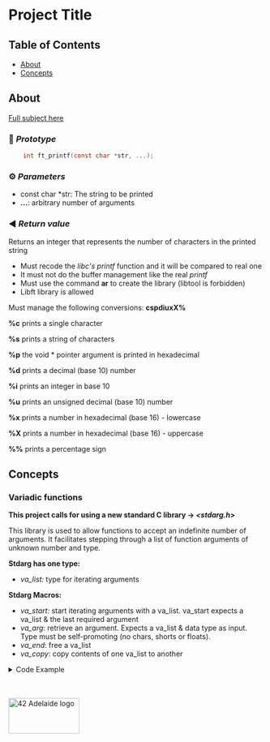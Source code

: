# Project Title

## Table of Contents

- [About](#about)
- [Concepts](#concepts)



## About <a name = "about"></a>

[Full subject here](https://github.com/sdnc/ft_printf/blob/master/en.subject.pdf "ft_printf PDF")


### 💾 *Prototype*

```c
	int ft_printf(const char *str, ...);
```

### ⚙️ *Parameters*

- const char *str:      The string to be printed
- **...**:      arbitrary number of arguments

### ◀️ *Return value*

Returns an integer that represents the number of characters in the printed string

- Must recode the *libc's* *printf* function and it will be compared to real one
- It must not do the buffer management like the real *printf*
- Must use the command **ar** to create the library (libtool is forbidden)
- Libft library is allowed

Must manage the following conversions: **cspdiuxX%**

**%c** prints a single character

**%s** prints a string of characters

**%p** the void * pointer argument is printed in hexadecimal

**%d** prints a decimal (base 10) number

**%i** prints an integer in base 10

**%u** prints an unsigned decimal (base 10) number

**%x** prints a number in hexadecimal (base 16) - lowercase

**%X** prints a number in hexadecimal (base 16) - uppercase

**%%** prints a percentage sign




## Concepts <a name = "concepts"></a>

### Variadic functions

**This project calls for using a new standard C library → *<stdarg.h>*** 

This library is used to allow functions to accept an indefinite number of arguments. It facilitates stepping through a list of function arguments of unknown number and type. 

**Stdarg has one type:**

- *va_list:* type for iterating arguments

**Stdarg Macros:**

- *va_start:* start iterating arguments with a va_list. va_start expects a va_list & the last required argument
- *va_arg*: retrieve an argument. Expects a va_list & data type as input. Type must be self-promoting (no chars, shorts or floats).
- *va_end*: free a va_list
- *va_copy*: copy contents of one va_list to another
<details>
<summary>Code Example</summary>

```c
#include <stdarg.h>
#include <stdio.h>
 
// this function will take the number of values to average
// followed by all of the numbers to average
double average ( int num, ... )
{
    va_list arguments;                     
    double sum = 0;
 
    // Initializing arguments to store all values after num. 
		// Va_starts expects a va_list & last required argument
    va_start ( arguments, num );           
    // Sum all the inputs; we still rely on the function
    // caller to tell us how * many there are
    for ( int x = 0; x < num; x++ )        
    {
        sum += va_arg ( arguments, double ); 
    } // va_arg expects va_list & data type
    va_end ( arguments );   // Cleans up the list
 
    return sum / num;                    
}
 
int main()
{
    // this computes the average of 13.2, 22.3 and 4.5 (3 indicates the number of values to average)
    printf( "%f\n", average ( 3, 12.2, 22.3, 4.5 ) );
    // here it computes the average of the 5 values 3.3, 2.2, 1.1, 5.5 and 3.3
    printf( "%f\n", average ( 5, 3.3, 2.2, 1.1, 5.5, 3.3 ) );
```

Example by [Allain](https://www.cprogramming.com/tutorial/c/lesson17.html) 

</details>

<br><br>
<img width=140px height=70px src="https://static.wixstatic.com/media/745a58_841e3c76fb5941598a97d2fd9f23ea5c~mv2.png/v1/fill/w_918,h_508,al_c/745a58_841e3c76fb5941598a97d2fd9f23ea5c~mv2.png" alt="42 Adelaide logo"></a>
